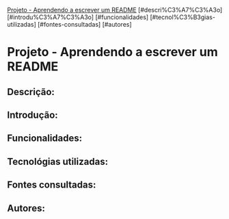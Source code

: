 [Projeto - Aprendendo a escrever um README](#projeto---aprendendo-a-escrever-um-readme)
[#descri%C3%A7%C3%A3o]
[#introdu%C3%A7%C3%A3o]
[#funcionalidades]
[#tecnol%C3%B3gias-utilizadas]
[#fontes-consultadas]
[#autores]
# Projeto - Aprendendo a escrever um README 

## Descrição:

## Introdução:

## Funcionalidades:

## Tecnológias utilizadas:

## Fontes consultadas:

## Autores: